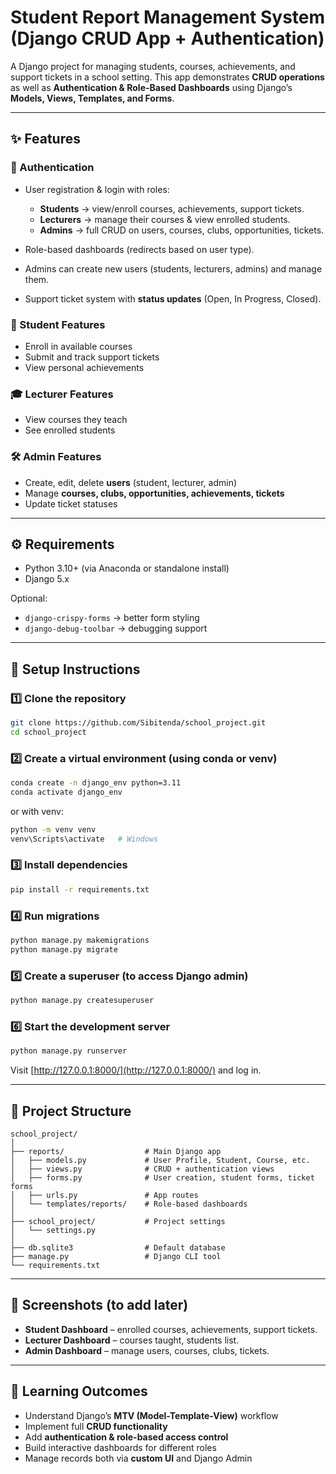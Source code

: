 # Student Report Management System (Django CRUD App + Authentication)

A Django project for managing students, courses, achievements, and support tickets in a school setting.
This app demonstrates **CRUD operations** as well as **Authentication & Role-Based Dashboards** using Django’s **Models, Views, Templates, and Forms**.

---

## ✨ Features

### 🔐 Authentication

* User registration & login with roles:

  * **Students** → view/enroll courses, achievements, support tickets.
  * **Lecturers** → manage their courses & view enrolled students.
  * **Admins** → full CRUD on users, courses, clubs, opportunities, tickets.
* Role-based dashboards (redirects based on user type).
* Admins can create new users (students, lecturers, admins) and manage them.
* Support ticket system with **status updates** (Open, In Progress, Closed).

### 📘 Student Features

* Enroll in available courses
* Submit and track support tickets
* View personal achievements

### 🎓 Lecturer Features

* View courses they teach
* See enrolled students

### 🛠️ Admin Features

* Create, edit, delete **users** (student, lecturer, admin)
* Manage **courses, clubs, opportunities, achievements, tickets**
* Update ticket statuses

---

## ⚙️ Requirements

* Python 3.10+ (via Anaconda or standalone install)
* Django 5.x

Optional:

* `django-crispy-forms` → better form styling
* `django-debug-toolbar` → debugging support

---

## 🚀 Setup Instructions

### 1️⃣ Clone the repository

```bash
git clone https://github.com/Sibitenda/school_project.git
cd school_project
```

### 2️⃣ Create a virtual environment (using conda or venv)

```bash
conda create -n django_env python=3.11
conda activate django_env
```

or with venv:

```bash
python -m venv venv
venv\Scripts\activate   # Windows
```

### 3️⃣ Install dependencies

```bash
pip install -r requirements.txt
```

### 4️⃣ Run migrations

```bash
python manage.py makemigrations
python manage.py migrate
```

### 5️⃣ Create a superuser (to access Django admin)

```bash
python manage.py createsuperuser
```

### 6️⃣ Start the development server

```bash
python manage.py runserver
```

Visit [http://127.0.0.1:8000/](http://127.0.0.1:8000/) and log in.

---

## 📂 Project Structure

```
school_project/
│
├── reports/                  # Main Django app
│   ├── models.py             # User Profile, Student, Course, etc.
│   ├── views.py              # CRUD + authentication views
│   ├── forms.py              # User creation, student forms, ticket forms
│   ├── urls.py               # App routes
│   └── templates/reports/    # Role-based dashboards
│
├── school_project/           # Project settings
│   └── settings.py
│
├── db.sqlite3                # Default database
├── manage.py                 # Django CLI tool
└── requirements.txt
```

---

## 📸 Screenshots (to add later)

* **Student Dashboard** – enrolled courses, achievements, support tickets.
* **Lecturer Dashboard** – courses taught, students list.
* **Admin Dashboard** – manage users, courses, clubs, tickets.

---

## 🎯 Learning Outcomes

* Understand Django’s **MTV (Model-Template-View)** workflow
* Implement full **CRUD functionality**
* Add **authentication & role-based access control**
* Build interactive dashboards for different roles
* Manage records both via **custom UI** and Django Admin
